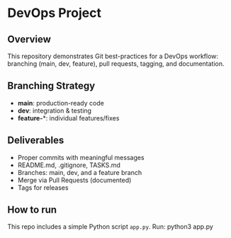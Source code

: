 # DevOps Project

## Overview
This repository demonstrates Git best-practices for a DevOps workflow: branching (main, dev, feature), pull requests, tagging, and documentation.

## Branching Strategy
- **main**: production-ready code
- **dev**: integration & testing
- **feature-***: individual features/fixes

## Deliverables
- Proper commits with meaningful messages
- README.md, .gitignore, TASKS.md
- Branches: main, dev, and a feature branch
- Merge via Pull Requests (documented)
- Tags for releases

## How to run
This repo includes a simple Python script `app.py`. Run:
python3 app.py
